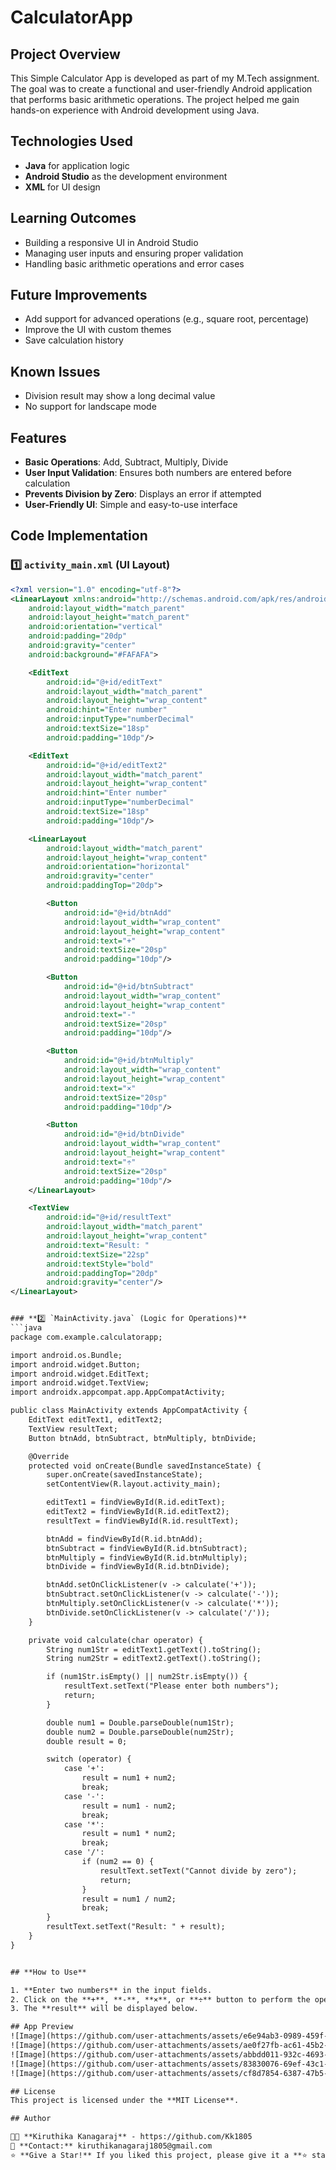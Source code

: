 # CalculatorApp
## Project Overview
This Simple Calculator App is developed as part of my M.Tech assignment. The goal was to create a functional and user-friendly Android application that performs basic arithmetic operations. The project helped me gain hands-on experience with Android development using Java.

## Technologies Used
- **Java** for application logic  
- **Android Studio** as the development environment  
- **XML** for UI design  

## Learning Outcomes
- Building a responsive UI in Android Studio  
- Managing user inputs and ensuring proper validation  
- Handling basic arithmetic operations and error cases  

## Future Improvements
- Add support for advanced operations (e.g., square root, percentage)  
- Improve the UI with custom themes  
- Save calculation history

## Known Issues
- Division result may show a long decimal value  
- No support for landscape mode  

## Features
- **Basic Operations**: Add, Subtract, Multiply, Divide  
- **User Input Validation**: Ensures both numbers are entered before calculation  
- **Prevents Division by Zero**: Displays an error if attempted  
- **User-Friendly UI**: Simple and easy-to-use interface  

## Code Implementation

### **1️⃣ `activity_main.xml` (UI Layout)**
```xml
<?xml version="1.0" encoding="utf-8"?>
<LinearLayout xmlns:android="http://schemas.android.com/apk/res/android"
    android:layout_width="match_parent"
    android:layout_height="match_parent"
    android:orientation="vertical"
    android:padding="20dp"
    android:gravity="center"
    android:background="#FAFAFA">

    <EditText
        android:id="@+id/editText"
        android:layout_width="match_parent"
        android:layout_height="wrap_content"
        android:hint="Enter number"
        android:inputType="numberDecimal"
        android:textSize="18sp"
        android:padding="10dp"/>

    <EditText
        android:id="@+id/editText2"
        android:layout_width="match_parent"
        android:layout_height="wrap_content"
        android:hint="Enter number"
        android:inputType="numberDecimal"
        android:textSize="18sp"
        android:padding="10dp"/>

    <LinearLayout
        android:layout_width="match_parent"
        android:layout_height="wrap_content"
        android:orientation="horizontal"
        android:gravity="center"
        android:paddingTop="20dp">

        <Button
            android:id="@+id/btnAdd"
            android:layout_width="wrap_content"
            android:layout_height="wrap_content"
            android:text="+"
            android:textSize="20sp"
            android:padding="10dp"/>

        <Button
            android:id="@+id/btnSubtract"
            android:layout_width="wrap_content"
            android:layout_height="wrap_content"
            android:text="-"
            android:textSize="20sp"
            android:padding="10dp"/>

        <Button
            android:id="@+id/btnMultiply"
            android:layout_width="wrap_content"
            android:layout_height="wrap_content"
            android:text="×"
            android:textSize="20sp"
            android:padding="10dp"/>

        <Button
            android:id="@+id/btnDivide"
            android:layout_width="wrap_content"
            android:layout_height="wrap_content"
            android:text="÷"
            android:textSize="20sp"
            android:padding="10dp"/>
    </LinearLayout>

    <TextView
        android:id="@+id/resultText"
        android:layout_width="match_parent"
        android:layout_height="wrap_content"
        android:text="Result: "
        android:textSize="22sp"
        android:textStyle="bold"
        android:paddingTop="20dp"
        android:gravity="center"/>
</LinearLayout>


### **2️⃣ `MainActivity.java` (Logic for Operations)**
```java
package com.example.calculatorapp;

import android.os.Bundle;
import android.widget.Button;
import android.widget.EditText;
import android.widget.TextView;
import androidx.appcompat.app.AppCompatActivity;

public class MainActivity extends AppCompatActivity {
    EditText editText1, editText2;
    TextView resultText;
    Button btnAdd, btnSubtract, btnMultiply, btnDivide;

    @Override
    protected void onCreate(Bundle savedInstanceState) {
        super.onCreate(savedInstanceState);
        setContentView(R.layout.activity_main);

        editText1 = findViewById(R.id.editText);
        editText2 = findViewById(R.id.editText2);
        resultText = findViewById(R.id.resultText);

        btnAdd = findViewById(R.id.btnAdd);
        btnSubtract = findViewById(R.id.btnSubtract);
        btnMultiply = findViewById(R.id.btnMultiply);
        btnDivide = findViewById(R.id.btnDivide);

        btnAdd.setOnClickListener(v -> calculate('+'));
        btnSubtract.setOnClickListener(v -> calculate('-'));
        btnMultiply.setOnClickListener(v -> calculate('*'));
        btnDivide.setOnClickListener(v -> calculate('/'));
    }

    private void calculate(char operator) {
        String num1Str = editText1.getText().toString();
        String num2Str = editText2.getText().toString();

        if (num1Str.isEmpty() || num2Str.isEmpty()) {
            resultText.setText("Please enter both numbers");
            return;
        }

        double num1 = Double.parseDouble(num1Str);
        double num2 = Double.parseDouble(num2Str);
        double result = 0;

        switch (operator) {
            case '+':
                result = num1 + num2;
                break;
            case '-':
                result = num1 - num2;
                break;
            case '*':
                result = num1 * num2;
                break;
            case '/':
                if (num2 == 0) {
                    resultText.setText("Cannot divide by zero");
                    return;
                }
                result = num1 / num2;
                break;
        }
        resultText.setText("Result: " + result);
    }
}


## **How to Use**

1. **Enter two numbers** in the input fields.  
2. Click on the **+**, **-**, **×**, or **÷** button to perform the operation.  
3. The **result** will be displayed below.  

## App Preview
![Image](https://github.com/user-attachments/assets/e6e94ab3-0989-459f-ad1d-bc389d713bf8)
![Image](https://github.com/user-attachments/assets/ae0f27fb-ac61-45b2-8828-44e626966864)
![Image](https://github.com/user-attachments/assets/abbdd011-932c-4693-bd95-a900bf683a95)
![Image](https://github.com/user-attachments/assets/83830076-69ef-43c1-a740-665b76094df5)
![Image](https://github.com/user-attachments/assets/cf8d7854-6387-47b5-bea2-cb968fca858f)

## License
This project is licensed under the **MIT License**.  

## Author

👨‍💻 **Kiruthika Kanagaraj** - https://github.com/Kk1805  
📩 **Contact:** kiruthikanagaraj1805@gmail.com  
⭐ **Give a Star!** If you liked this project, please give it a **⭐ star** on GitHub!  

